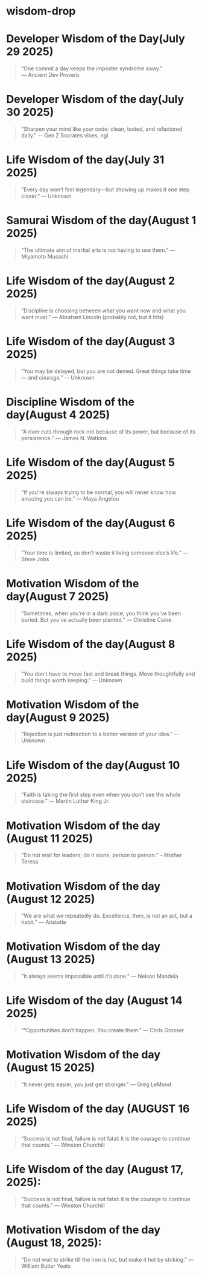 # wisdom-drop

# Developer Wisdom of the Day(July 29 2025)

> “One commit a day keeps the imposter syndrome away.”  
— Ancient Dev Proverb

# Developer Wisdom of the day(July 30 2025)

> "Sharpen your mind like your code: clean, tested, and refactored daily."
-- Gen Z Socrates vibes, ngl

# Life Wisdom of the day(July 31 2025)

> “Every day won’t feel legendary—but showing up makes it one step closer.”
-- Unknown

# Samurai Wisdom of the day(August 1 2025)
> “The ultimate aim of martial arts is not having to use them.”
— Miyamoto Musashi

# Life Wisdom of the day(August 2 2025)
> “Discipline is choosing between what you want now and what you want most.”
— Abraham Lincoln (probably not, but it hits)

# Life Wisdom of the day(August 3 2025)
> “You may be delayed, but you are not denied. Great things take time — and courage.”
-- Unknown

# Discipline Wisdom of the day(August 4 2025)
> “A river cuts through rock not because of its power, but because of its persistence.”
— James N. Watkins

# Life Wisdom of the day(August 5 2025)
> "If you're always trying to be normal, you will never know how amazing you can be."
— Maya Angelou

# Life Wisdom of the day(August 6 2025)
> "Your time is limited, so don’t waste it living someone else’s life."
— Steve Jobs

# Motivation Wisdom of the day(August 7 2025)
> “Sometimes, when you’re in a dark place, you think you’ve been buried. But you’ve actually been planted.” 
— Christine Caine

# Life Wisdom of the day(August 8 2025)
> "You don’t have to move fast and break things. Move thoughtfully and build things worth keeping."
-- Unknown

# Motivation Wisdom of the day(August 9 2025)
> “Rejection is just redirection to a better version of your idea.”
-- Unknown

# Life Wisdom of the day(August 10 2025)
> “Faith is taking the first step even when you don’t see the whole staircase.”
— Martin Luther King Jr.

# Motivation Wisdom of the day (August 11 2025)
> "Do not wait for leaders; do it alone, person to person."
– Mother Teresa

# Motivation Wisdom of the day (August 12 2025)
> "We are what we repeatedly do. Excellence, then, is not an act, but a habit."
— Aristotle

# Motivation Wisdom of the day (August 13 2025)
> "It always seems impossible until it’s done."
— Nelson Mandela

# Life Wisdom of the day (August 14 2025)
> "“Opportunities don’t happen. You create them.”
— Chris Grosser

# Motivation Wisdom of the day (August 15 2025)
> "It never gets easier, you just get stronger."
— Greg LeMond

# Life Wisdom of the day (AUGUST 16 2025)
> “Success is not final, failure is not fatal: it is the courage to continue that counts.”
— Winston Churchill

# Life Wisdom of the day (August 17, 2025):
> "Success is not final, failure is not fatal: it is the courage to continue that counts." 
— Winston Churchill

# Motivation Wisdom of the day (August 18, 2025):
> "Do not wait to strike till the iron is hot, but make it hot by striking." 
— William Butler Yeats


